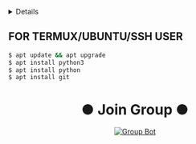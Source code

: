 <div align="center">
</p>
<p align="center">
</p>
<p align="center">
</p>
</div>

 <details>
 
</details>
 


## FOR TERMUX/UBUNTU/SSH USER</div>

```bash
$ apt update && apt upgrade
$ apt install python3
$ apt install python
$ apt install git
```
<div align="center">

# ● Join Group ●
[![Group Bot](https://img.shields.io/badge/WhatsApp%20Group-25D366?style=for-the-badge&logo=whatsapp&logoColor=white)](https://chat.whatsapp.com/GfDPRMb91AD8UXpD2jbJVD)

</div>
